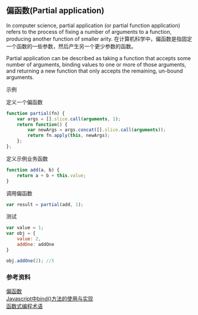 
## 偏函数(Partial application)

In computer science, partial application (or partial function application) refers to the process of fixing a number of arguments to a function, producing another function of smaller arity.
在计算机科学中，偏函数是指固定一个函数的一些参数，然后产生另一个更少参数的函数。

Partial application can be described as taking a function that accepts some number of arguments, binding values to one or more of those arguments, and returning a new function that only accepts the remaining, un-bound arguments.

示例      

定义一个偏函数
```javascript
function partial(fn) {
    var args = [].slice.call(arguments, 1);
    return function() {
        var newArgs = args.concat([].slice.call(arguments));
        return fn.apply(this, newArgs);
    };
};
```
定义示例业务函数
```javascript
function add(a, b) {
    return a + b + this.value;
}
```
调用偏函数
```javascript
var result = partial(add, 1);
```
测试
```javascript
var value = 1;
var obj = {
    value: 2,
    addOne: addOne
}

obj.addOne(2); //5
```


### 参考资料
[偏函数](https://www.cnblogs.com/guaidianqiao/p/7771506.html)      
[Javascript中bind()方法的使用与实现](https://segmentfault.com/a/1190000002662251)     
[函数式编程术语](https://github.com/shfshanyue/fp-jargon-zh)      
